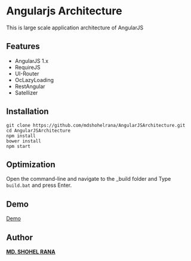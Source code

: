 # Angularjs Architecture
This is large scale application architecture of AngularJS

## Features
- AngularJS 1.x
- RequireJS
- UI-Router
- OcLazyLoading
- RestAngular
- Satellizer

## Installation
```
git clone https://github.com/mdshohelrana/AngularJSArchitecture.git
cd AngularJSArchitecture
npm install
bower install
npm start
```

## Optimization
Open the command-line and navigate to the _build folder and Type ```build.bat``` and press Enter. 

## Demo
[Demo](https://foodmeandyou.herokuapp.com)

## Author
**[MD. SHOHEL RANA](https://github.com/mdshohelrana/aboutme)**
